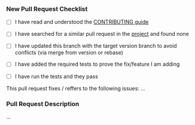 ### New Pull Request Checklist

* [ ] I have read and understood the [CONTRIBUTING guide](https://github.com/el-hoshino/NotAutoLayout/develop/CONTRIBUTING.md)
* [ ] I have searched for a similar pull request in the [project](https://github.com/el-hoshino/NotAutoLayout/pulls) and found none

* [ ] I have updated this branch with the target version branch to avoid conflicts (via merge from version or rebase)
* [ ] I have added the required tests to prove the fix/feature I am adding
* [ ] I have run the tests and they pass

This pull request fixes / reffers to the following issues: ...

### Pull Request Description

...

